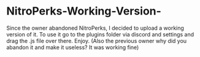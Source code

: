 # NitroPerks-Working-Version-
Since the owner abandoned NitroPerks, I decided to upload a working version of it.
To use it go to the plugins folder via discord and settings and drag the .js file over there.
Enjoy. (Also the previous owner why did you abandon it and make it useless? It was working fine)
